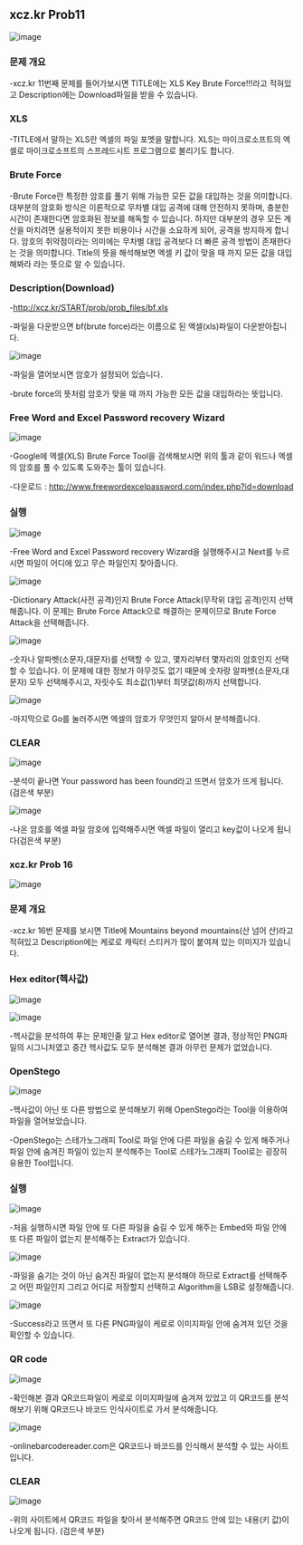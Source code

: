 ## **xcz.kr Prob11**

![image](https://user-images.githubusercontent.com/40850499/42733360-31fb25c0-886b-11e8-989d-ee64a724f070.png) 



### 문제 개요

-xcz.kr 11번째 문제를 들어가보시면 TITLE에는 XLS Key Brute Force!!!라고  적혀있고 Description에는 Download파일을 받을 수 있습니다.

### XLS

-TITLE에서 말하는 XLS란 엑셀의 파일 포멧을 말합니다. XLS는 마이크로소프트의 엑셀로 마이크로소프트의 스프레드시트 프로그램으로 불리기도 합니다.

### Brute Force

-Brute Force란 특정한 암호를 풀기 위해 가능한 모든 값을 대입하는 것을 의미합니다. 대부분의 암호화 방식은 이론적으로 무차별 대입 공격에 대해 안전하지 못하며, 충분한 시간이 존재한다면 암호화된 정보를 해독할 수 있습니다. 하지만 대부분의 경우 모든 계산을 마치려면 실용적이지 못한 비용이나 시간을 소요하게 되어, 공격을 방지하게 합니다. 암호의 취약점이라는 의미에는 무차별 대입 공격보다 더 빠른 공격 방법이 존재한다는 것을 의미합니다. Title의 뜻을 해석해보면 엑셀 키 값이 맞을 때 까지 모든 값을 대입해봐라 라는 뜻으로 알 수 있습니다.

### Description(Download)

-http://xcz.kr/START/prob/prob_files/bf.xls

-파일을 다운받으면 bf(brute force)라는 이름으로 된 엑셀(xls)파일이 다운받아집니다.

![image](https://user-images.githubusercontent.com/40850499/42733399-b591ad5a-886b-11e8-8f60-d508c959e608.png) 

-파일을 열어보시면 암호가 설정되어 있습니다.

-brute force의 뜻처럼 암호가 맞을 때 까지 가능한 모든 값을 대입하라는 뜻입니다.

### Free Word and Excel Password recovery Wizard

![image](https://user-images.githubusercontent.com/40850499/42733409-e151d78a-886b-11e8-90df-42176bb454c8.png) 

-Google에 엑셀(XLS) Brute Force Tool을 검색해보시면 위의 툴과 같이 워드나 엑셀의 암호를 풀 수 있도록 도와주는 툴이 있습니다.

-다운로드 : http://www.freewordexcelpassword.com/index.php?id=download

### 실행

![image](https://user-images.githubusercontent.com/40850499/42733418-0b48f686-886c-11e8-9b28-9fa69c40ac23.png) 

-Free Word and Excel Password recovery Wizard을 실행해주시고 Next를 누르시면 파일이 어디에 있고 무슨 파일인지 찾아줍니다.

![image](https://user-images.githubusercontent.com/40850499/42733433-44c38ebc-886c-11e8-91c3-6070037d36fa.png) 

-Dictionary Attack(사전 공격)인지 Brute Force Attack(무작위 대입 공격)인지 선택해줍니다. 이 문제는 Brute Force Attack으로 해결하는 문제이므로 Brute Force Attack을 선택해줍니다.

![image](https://user-images.githubusercontent.com/40850499/42733441-748ae910-886c-11e8-858c-dc6845610b12.png) 

-숫자나 알파벳(소문자,대문자)를 선택할 수 있고, 몇자리부터 몇자리의 암호인지 선택할 수 있습니다. 이 문제에 대한 정보가 아무것도 없기 때문에 숫자랑 알파벳(소문자,대문자) 모두 선택해주시고, 자릿수도 최소값(1)부터 최댓값(8)까지 선택합니다.

![image](https://user-images.githubusercontent.com/40850499/42733451-93a9f958-886c-11e8-85ed-5498816eece5.png) 

-마지막으로 Go를 눌러주시면 엑셀의 암호가 무엇인지 알아서 분석해줍니다.

### CLEAR

![image](https://user-images.githubusercontent.com/40850499/42733464-b8447fb8-886c-11e8-8f2d-f49f76d496fd.png) 

-분석이 끝나면 Your password has been found라고 뜨면서 암호가 뜨게 됩니다. (검은색 부분)

![image](https://user-images.githubusercontent.com/40850499/42733474-cf905764-886c-11e8-9e39-973b710feec7.png) 

-나온 암호를 엑셀 파일 암호에 입력해주시면 엑셀 파일이 열리고 key값이 나오게 됩니다(검은색 부분)



### xcz.kr Prob 16

![image](https://user-images.githubusercontent.com/40850499/42733481-e96aadc4-886c-11e8-9d01-b9aa8c2955d0.png) 

### 문제 개요

-xcz.kr 16번 문제를 보시면 Title에 Mountains beyond mountains(산 넘어 산)라고 적혀있고 Description에는 케로로 캐릭터 스티커가 많이 붙여져 있는 이미지가 있습니다.

### Hex editor(헥사값)

![image](https://user-images.githubusercontent.com/40850499/42733493-0bcddddc-886d-11e8-9eec-055e90ae530c.png) 

![image](https://user-images.githubusercontent.com/40850499/42733503-20212bae-886d-11e8-9ebc-7d4ff30ab922.png) 

-헥사값을 분석하여 푸는 문제인줄 알고 Hex editor로 열어본 결과, 정상적인 PNG파일의 시그니처였고 중간 헥사값도 모두 분석해본 결과 아무런 문제가 없었습니다.

### OpenStego

![image](https://user-images.githubusercontent.com/40850499/42733505-3b1863fa-886d-11e8-8657-ec4b6c1a797c.png) 

-헥사값이 아닌 또 다른 방법으로 분석해보기 위해 OpenStego라는 Tool을 이용하여 파일을 열어보았습니다.

-OpenStego는 스테가노그래피 Tool로 파일 안에 다른 파일을 숨길 수 있게 해주거나 파일 안에 숨겨진 파일이 있는지 분석해주는 Tool로 스테가노그래피 Tool로는 굉장히 유용한 Tool입니다.

### 실행

![image](https://user-images.githubusercontent.com/40850499/42733515-68a78eb8-886d-11e8-894d-4e2c57f17f7c.png) 

-처음 실행하시면 파일 안에 또 다른 파일을 숨길 수 있게 해주는 Embed와 파일 안에 또 다른 파일이 없는지 분석해주는 Extract가 있습니다.

![image](https://user-images.githubusercontent.com/40850499/42733521-7ef24190-886d-11e8-8d7e-75b7fbd61b96.png) 

-파일을 숨기는 것이 아닌 숨겨진 파일이 없는지 분석해야 하므로 Extract를 선택해주고 어떤 파일인지 그리고 어디로 저장할지 선택하고 Algorithm을 LSB로 설정해줍니다.

![image](https://user-images.githubusercontent.com/40850499/42733524-95371e08-886d-11e8-8140-1debd2c6c5c2.png) 

-Success라고 뜨면서 또 다른 PNG파일이 케로로 이미지파일 안에 숨겨져 있던 것을 확인할 수 있습니다.

### QR code

![image](https://user-images.githubusercontent.com/40850499/42733537-bee5dbf4-886d-11e8-87b7-2b4b9ba7b0c6.png) 

-확인해본 결과 QR코드파일이 케로로 이미지파일에 숨겨져 있었고 이 QR코드를 분석해보기 위해 QR코드나 바코드 인식사이트로 가서 분석해줍니다.

![image](https://user-images.githubusercontent.com/40850499/42733543-d3724922-886d-11e8-9771-c3c6354c63f6.png) 

-onlinebarcodereader.com은 QR코드나 바코드를 인식해서 분석할 수 있는 사이트입니다.

### CLEAR

![image](https://user-images.githubusercontent.com/40850499/42733548-eaf3f136-886d-11e8-9275-4b720f588e10.png) 

-위의 사이트에서 QR코드 파일을 찾아서 분석해주면 QR코드 안에 있는 내용(키 값)이 나오게 됩니다. (검은색 부분)









